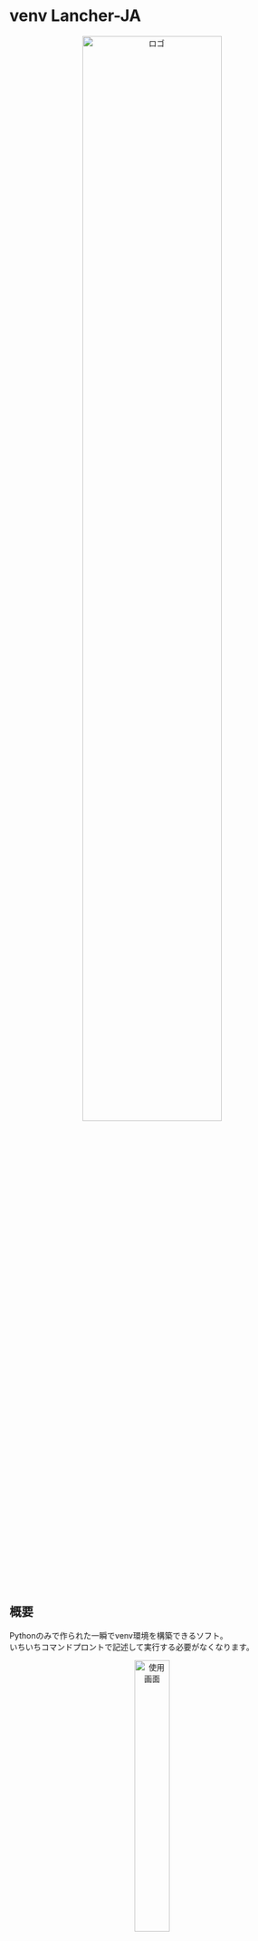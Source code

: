 # venv Lancher-JA
<p align="center">
  <img src="https://github.com/user-attachments/assets/5aeddbc9-8707-4d1e-9715-d692771bc0f7" width="70%" alt="ロゴ">
</p>

## 概要  

Pythonのみで作られた一瞬でvenv環境を構築できるソフト。  
いちいちコマンドプロントで記述して実行する必要がなくなります。    
<p align="center">
  <img src="https://github.com/user-attachments/assets/66fb80f6-048b-49ee-aef2-0cbbf49ab7c8" width="35%" alt="使用画面">
</p>

## 対応OS
### 必要スペック
| Windows10 | Windows11 | Mac | Linux |
| :----: | :----: | :----: | :----: |
| ◯ | ◯ | ✕ | ✕ |


※Mac, Linuxでは使用不可

## 機能（ver.1.0.0-最新版）

* venv環境の構築
* 環境内へのライブラリのインストール
* 依存関係の記録


## 使い方
1. Release内のLatestとマークが付いたリンクをクリック
2. Assets内の`venv.Laancher.exe`をクリックしてダウンロード
3. ダウンロードした`venv Lancher`をダブルクリックで実行
4. "出力フォルダを選択"と書かれたテキストの横にある"選択"ボタンをクリック  
➤出力フォルダを選択

5. "インストールするパッケージ名を入力"と書かれたテキストの横の入力フォームに`pip install`の後ろに続くライブラリ名を入力  
例：NumPyをインストールする場合、通常はコマンドプロントで`pip install numpy`と記述するので入力フォームには`numpy`とのみ入力

6. `依存関係を記録`をクリック（任意）  
依存関係を記録するとrequirements.txtが生成されます


## 使用技術
### 言語
* `Python 3.12.9`

### ライブラリ
- `os`
- `subprocess`
- `tkinter`
  - `tkinter.ttk`
  - `tkinter.filedialog`
  - `tkinter.messagebox`
- `threading`
- `Pyinstaller`
